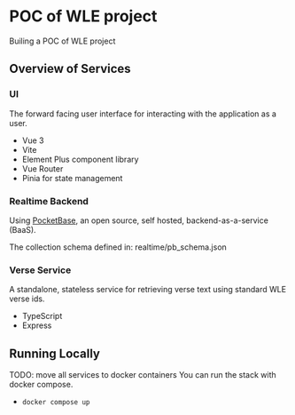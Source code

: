 # POC of WLE project
Builing a POC of WLE project

## Overview of Services
### UI
The forward facing user interface for interacting with the application as a user.
* Vue 3
* Vite
* Element Plus component library
* Vue Router
* Pinia for state management

### Realtime Backend
Using [PocketBase](https://pocketbase.io/), an open source, self hosted, backend-as-a-service (BaaS).

The collection schema defined in: realtime/pb_schema.json

### Verse Service
A standalone, stateless service for retrieving verse text using standard WLE verse ids.
* TypeScript
* Express

## Running Locally
TODO: move all services to docker containers
You can run the stack with docker compose.
* `docker compose up`
